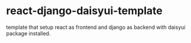# react-django-daisyui-template
template that setup react as frontend and django as backend with daisyui package installed.
